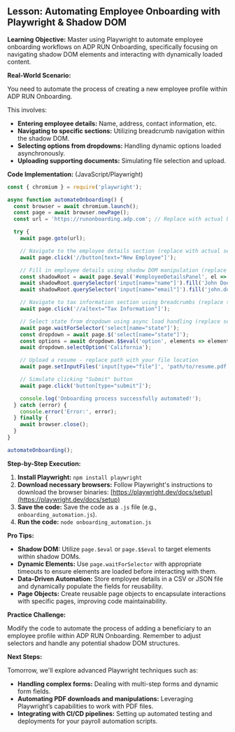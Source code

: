 ## Lesson: Automating Employee Onboarding with Playwright & Shadow DOM

**Learning Objective:** Master using Playwright to automate employee onboarding workflows on ADP RUN Onboarding, specifically focusing on navigating shadow DOM elements and interacting with dynamically loaded content.

**Real-World Scenario:** 

You need to automate the process of creating a new employee profile within ADP RUN Onboarding. 

This involves:

* **Entering employee details:** Name, address, contact information, etc.
* **Navigating to specific sections:** Utilizing breadcrumb navigation within the shadow DOM.
* **Selecting options from dropdowns:** Handling dynamic options loaded asynchronously.
* **Uploading supporting documents:** Simulating file selection and upload.

**Code Implementation:** (JavaScript/Playwright)

```javascript
const { chromium } = require('playwright');

async function automateOnboarding() {
  const browser = await chromium.launch();
  const page = await browser.newPage();
  const url = 'https://runonboarding.adp.com'; // Replace with actual URL

  try {
    await page.goto(url);

    // Navigate to the employee details section (replace with actual selector)
    await page.click('//button[text="New Employee"]');

    // Fill in employee details using shadow DOM manipulation (replace placeholders)
    const shadowRoot = await page.$eval('#employeeDetailsPanel', el => el.shadowRoot);
    await shadowRoot.querySelector('input[name="name"]').fill('John Doe');
    await shadowRoot.querySelector('input[name="email"]').fill('john.doe@example.com');

    // Navigate to tax information section using breadcrumbs (replace selectors)
    await page.click('//a[text="Tax Information"]');

    // Select state from dropdown using async load handling (replace selectors)
    await page.waitForSelector('select[name="state"]');
    const dropdown = await page.$('select[name="state"]');
    const options = await dropdown.$$eval('option', elements => elements.map(element => element.text)); 
    await dropdown.selectOption('California');

    // Upload a resume - replace path with your file location
    await page.setInputFiles('input[type="file"]', 'path/to/resume.pdf');

    // Simulate clicking "Submit" button
    await page.click('button[type="submit"]');

    console.log('Onboarding process successfully automated!');
  } catch (error) {
    console.error('Error:', error);
  } finally {
    await browser.close();
  }
}

automateOnboarding();
```

**Step-by-Step Execution:**

1. **Install Playwright:** `npm install playwright`
2. **Download necessary browsers:** Follow Playwright's instructions to download the browser binaries: [https://playwright.dev/docs/setup](https://playwright.dev/docs/setup)
3. **Save the code:** Save the code as a `.js` file (e.g., `onboarding_automation.js`).
4. **Run the code:** `node onboarding_automation.js`

**Pro Tips:**

* **Shadow DOM:** Utilize `page.$eval` or `page.$$eval` to target elements within shadow DOMs.
* **Dynamic Elements:** Use `page.waitForSelector` with appropriate timeouts to ensure elements are loaded before interacting with them.
* **Data-Driven Automation:** Store employee details in a CSV or JSON file and dynamically populate the fields for reusability.
* **Page Objects:** Create reusable page objects to encapsulate interactions with specific pages, improving code maintainability.

**Practice Challenge:**

Modify the code to automate the process of adding a beneficiary to an employee profile within ADP RUN Onboarding. Remember to adjust selectors and handle any potential shadow DOM structures.

**Next Steps:**

Tomorrow, we'll explore advanced Playwright techniques such as:

* **Handling complex forms:** Dealing with multi-step forms and dynamic form fields.
* **Automating PDF downloads and manipulations:** Leveraging Playwright’s capabilities to work with PDF files.
* **Integrating with CI/CD pipelines:** Setting up automated testing and deployments for your payroll automation scripts.


